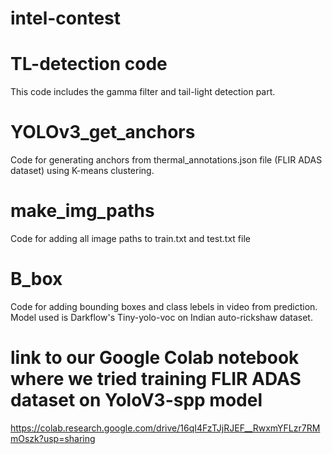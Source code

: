 # intel-contest
# TL-detection code
This code includes the gamma filter and tail-light detection part.
# YOLOv3_get_anchors
Code for generating anchors from thermal_annotations.json file (FLIR ADAS dataset) using K-means clustering.
# make_img_paths
Code for adding all image paths to train.txt and test.txt file
# B_box
Code for adding bounding boxes and class lebels in video from prediction. Model used is Darkflow's Tiny-yolo-voc on Indian auto-rickshaw dataset.
# link to our Google Colab notebook where we tried training FLIR ADAS dataset on YoloV3-spp model
https://colab.research.google.com/drive/16qI4FzTJjRJEF__RwxmYFLzr7RMmOszk?usp=sharing
